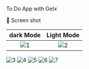 To Do App with Getx

📸 Screen shot

dark Mode             |  Light Mode
:-------------------------:|:-------------------------:
![1](https://user-images.githubusercontent.com/77027841/220619572-c2097d9b-3fb0-4e90-a897-392f129a8627.jpeg)  |  ![2](https://user-images.githubusercontent.com/77027841/220619588-ce3d52ab-b7b4-490a-a3ec-704702fcef5d.jpeg)

![3](https://user-images.githubusercontent.com/77027841/220619608-894a8b37-4a06-4202-8091-2171895dd73e.jpeg) 
![4](https://user-images.githubusercontent.com/77027841/220619619-4d85826b-3fc0-4234-8f2a-521b225b3e0b.jpeg)
![5](https://user-images.githubusercontent.com/77027841/220619631-80be8689-c43b-4a2f-b08a-0bf91261faf8.jpeg)
![6](https://user-images.githubusercontent.com/77027841/220619635-0308375e-c6d2-4782-99da-5f12e0b04fea.jpeg)
![7](https://user-images.githubusercontent.com/77027841/220619641-9e40b172-66f0-4ac6-bfc1-c1e3a63776aa.jpeg)

